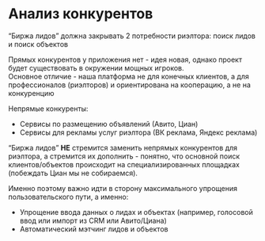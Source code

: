 # Анализ конкурентов
“Биржа лидов” должна закрывать 2 потребности риэлтора: поиск лидов и поиск объектов

Прямых конкурентов у приложения нет - идея новая, однако проект будет существовать в окружении мощных игроков.  
Основное отличие - наша платформа не для конечных клиентов, а для профессионалов (риэлторов) и ориентирована на кооперацию, а не на конкуренцию

Непрямые конкуренты:
- Сервисы по размещению объявлений (Авито, Циан)
- Сервисы для рекламы услуг риэлтора (ВК реклама, Яндекс реклама)

“Биржа лидов” **НЕ** стремится заменить непрямых конкурентов для риэлтора, а стремится их дополнить - понятно, что основной поиск клиентов/объектов происходит на специализированных площадках (побеждать Циан мы не собираемся).

Именно поэтому важно идти в сторону максимального упрощения пользовательского пути, а именно:
- Упрощение ввода данных о лидах и объектах (например, голосовой ввод или импорт из CRM или Авито/Циана)
- Автоматический мэтчинг лидов и объектов
